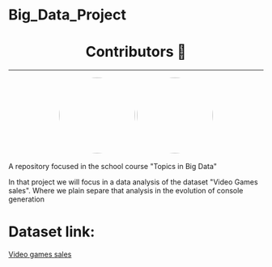 # Big_Data_Project

<h1 align='center' font-family: 'Roboto'>Contributors 🐍</h1>
<hr>
<div align='center'>
    <img src="https://avatars.githubusercontent.com/u/72263429?s=400&u=40bcc48d6b0edb21dc726fc26e5be003f3f93ac6&v=4" width='150px' style="border-radius: 50%;">
    <img src="https://avatars.githubusercontent.com/u/64994893?v=4" width='150px' style="border-radius: 50%;">
</div>

A repository focused in the school course "Topics in Big Data"

In that project we will focus in a data analysis of the dataset "Video Games sales". Where we plain separe that analysis in the evolution of console generation

# Dataset link:
<a href= "https://www.kaggle.com/datasets/gregorut/videogamesales">Video games sales<a>
</div>
